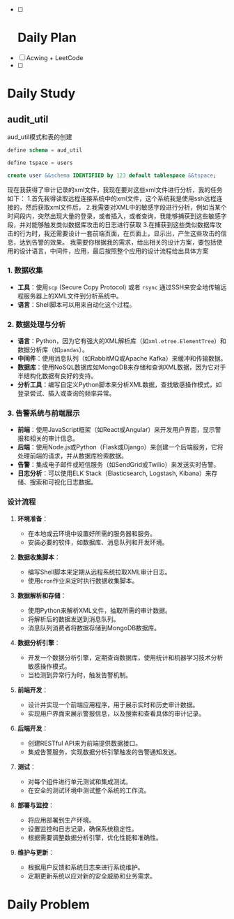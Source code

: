 - [ ] # Daily Plan
- [ ] Acwing + LeetCode
- [ ] 
# Daily Study
## audit_util
aud_util模式和表的创建
```sql
define schema = aud_util

define tspace = users

create user &&schema IDENTIFIED by 123 default tablespace &&tspace;
```


现在我获得了审计记录的xml文件，我现在要对这些xml文件进行分析，我的任务如下： 1.首先我得读取远程连接系统中的xml文件，这个系统我是使用ssh远程连接的，然后获取xml文件后， 2.我需要对XML中的敏感字段进行分析，例如当某个时间段内，突然出现大量的登录，或者插入，或者查询，我能够捕获到这些敏感字段，并对能够触发类似数据库攻击的日志进行获取 3.在捕获到这些类似数据库攻击的行为时，我还需要设计一套前端页面，在页面上，显示出，产生这些攻击的信息，达到告警的效果。 我需要你根据我的需求，给出相关的设计方案，要包括使用的设计语言，中间件，应用，最后按照整个应用的设计流程给出具体方案

### 1. 数据收集

- **工具**：使用`scp` (Secure Copy Protocol) 或者 `rsync` 通过SSH来安全地传输远程服务器上的XML文件到分析系统中。
- **语言**：Shell脚本可以用来自动化这个过程。

### 2. 数据处理与分析

- **语言**：Python，因为它有强大的XML解析库（如`xml.etree.ElementTree`）和数据分析库（如`pandas`）。
- **中间件**：使用消息队列（如RabbitMQ或Apache Kafka）来缓冲和传输数据。
- **数据库**：使用NoSQL数据库如MongoDB来存储和查询XML数据，因为它对于半结构化数据有良好的支持。
- **分析工具**：编写自定义Python脚本来分析XML数据，查找敏感操作模式，如登录尝试、插入或查询的频率异常。

### 3. 告警系统与前端展示

- **前端**：使用JavaScript框架（如React或Angular）来开发用户界面，显示警报和相关的审计信息。
- **后端**：使用Node.js或Python（Flask或Django）来创建一个后端服务，它将处理前端的请求，并从数据库检索数据。
- **告警**：集成电子邮件或短信服务（如SendGrid或Twilio）来发送实时告警。
- **日志分析**：可以使用ELK Stack（Elasticsearch, Logstash, Kibana）来存储、搜索和可视化日志数据。

### 设计流程

1. **环境准备**：
    
    - 在本地或云环境中设置好所需的服务器和服务。
    - 安装必要的软件，如数据库、消息队列和开发环境。
2. **数据收集脚本**：
    
    - 编写Shell脚本来定期从远程系统拉取XML审计日志。
    - 使用`cron`作业来定时执行数据收集脚本。
3. **数据解析和存储**：
    
    - 使用Python来解析XML文件，抽取所需的审计数据。
    - 将解析后的数据发送到消息队列。
    - 消息队列消费者将数据存储到MongoDB数据库。
4. **数据分析引擎**：
    
    - 开发一个数据分析引擎，定期查询数据库，使用统计和机器学习技术分析敏感操作模式。
    - 当检测到异常行为时，触发告警机制。
5. **前端开发**：
    
    - 设计并实现一个前端应用程序，用于展示实时和历史审计数据。
    - 实现用户界面来展示警报信息，以及搜索和查看具体的审计记录。
6. **后端开发**：
    
    - 创建RESTful API来为前端提供数据接口。
    - 集成告警服务，实现数据分析引擎触发的告警通知发送。
7. **测试**：
    
    - 对每个组件进行单元测试和集成测试。
    - 在安全的测试环境中测试整个系统的工作流。
8. **部署与监控**：
    
    - 将应用部署到生产环境。
    - 设置监控和日志记录，确保系统稳定性。
    - 根据需要调整数据分析引擎，优化性能和准确性。
9. **维护与更新**：
    
    - 根据用户反馈和系统日志来进行系统维护。
    - 定期更新系统以应对新的安全威胁和业务需求。
# Daily Problem

